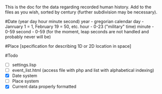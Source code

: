 This is the doc for the data regarding recorded human history.
Add to the files as you wish, sorted by century (further subdivision may be necessary).

#Date
(year day hour minute second)
year - gregorian calendar
day - Janruary 1 = 1, February 19 = 50, etc.
hour - 0-23 ("military" time)
minute - 0-59
second - 0-59 (for the moment, leap seconds are not handled and probably never will be)

#Place
[specification for describing 1D or 2D location in space]

#Todo
- [ ] settings.lisp
- [ ] event_list.html (access file with php and list with alphabetical indexing)
- [x] Date system
- [ ] Place system
- [x] Current data properly formatted
